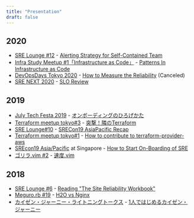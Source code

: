 ```yaml
---
title: "Presentation"
draft: false
---
```


## 2020
* [SRE Lounge #12](https://sre-lounge.connpass.com/event/175323/) - [Alerting Strategy for Self-Contained Team](https://speakerdeck.com/chaspy/alerting-strategy-for-self-contained-team)
* [Infra Study Meetup #1「Infrastructure as Code」](https://forkwell.connpass.com/event/171560/) - [Patterns In Infrastructure as Code](https://speakerdeck.com/chaspy/patterns-in-infrastructure-as-code)
* [DevOpsDays Tokyo 2020](https://www.devopsdaystokyo.org/) - [How to Measure the Reliability](https://confengine.com/devopsdays-tokyo-2020/proposal/14080/how-to-measure-the-reliability) (Canceled)
* [SRE NEXT 2020](https://sre-next.dev/) - [SLO Review](https://speakerdeck.com/chaspy/slo-review)

## 2019
* [July Tech Festa 2019](https://2019.techfesta.jp/) - [オンボーディングのひろげかた](https://speakerdeck.com/chaspy/how-to-spread-onboarding-culture)
* [Terraform meetup tokyo#3](https://terraform-jp.connpass.com/event/153286/) - [突撃！隣のTerraform](https://speakerdeck.com/chaspy/visit-the-next-terraform)
* [SRE Lounge#10](https://sre-lounge.connpass.com/event/139832/) - [SRECon19 AsiaPacific Recap](https://speakerdeck.com/chaspy/srecon19-asiapacific-recap)
* [Terraform meetup tokyo#1](https://terraform-jp.connpass.com/event/137865/) - [How to contribute to terraform-provider-aws](https://speakerdeck.com/chaspy/how-to-contribute-to-terraform-provider-aws)
* [SREcon19 Asia/Pacific](https://www.usenix.org/conference/srecon19asia) at Singapore - [How to Start On-Boarding of SRE](https://www.usenix.org/conference/srecon19asia/presentation/kondo)
* [ゴリラ.vim #2](https://gorillavim.connpass.com/event/121394/) - [速度.vim](https://speakerdeck.com/chaspy/sokudo-dot-vim)

## 2018
* [SRE Lounge #6](https://sre-lounge.connpass.com/event/108054/) - [Reading "The Site Reliability Workbook"](https://speakerdeck.com/chaspy/reading-the-site-reliability-workbook)
* [Meguro.rb #19](https://megurorb.connpass.com/event/100401/) - [H2O vs Nginx](https://speakerdeck.com/chaspy/h2o-vs-nginx)
* [カイゼン・ジャーニー・ライトニングトークス](https://devlove.doorkeeper.jp/events/75607) - [1人ではじめるカイゼン・ジャーニー](https://speakerdeck.com/chaspy/start-kaizen-journey-by-myself)
